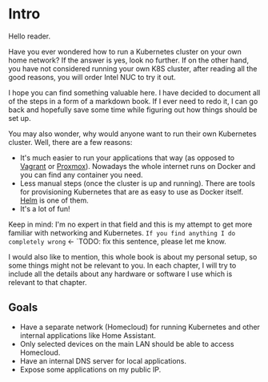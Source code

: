 # <i class="fa-solid fa-house"></i> Intro

Hello reader.

Have you ever wondered how to run a Kubernetes cluster on your own home network? If the answer is yes, look no further.
If on the other hand, you have not considered running your own K8S cluster, after reading all the good reasons, you will order Intel NUC to try it out.


I hope you can find something valuable here. I have decided to document all of the steps in a form of a markdown book.
If I ever need to redo it, I can go back and hopefully save some time while figuring out how things should be set up.


You may also wonder, why would anyone want to run their own Kubernetes cluster. Well, there are a few reasons:
- It's much easier to run your applications that way (as opposed to [Vagrant](https://www.vagrantup.com/) or [Proxmox](https://www.proxmox.com/en/)). Nowadays the whole internet runs on Docker and you can find any container you need.
- Less manual steps (once the cluster is up and running). There are tools for provisioning Kubernetes that are as easy to use as Docker itself. [Helm](https://helm.sh/) is one of them.
- It's a lot of fun!


Keep in mind: I'm no expert in that field and this is my attempt to get more familiar with networking and Kubernetes.
`If you find anything I do completely wrong` <- `TODO: fix this sentence, please let me know.

I would also like to mention, this whole book is about my personal setup, so some things might not be relevant to you.
In each chapter, I will try to include all the details about any hardware or software I use which is relevant to that chapter.

## Goals

- Have a separate network (Homecloud) for running Kubernetes and other internal applications like Home Assistant.
- Only selected devices on the main LAN should be able to access Homecloud.
- Have an internal DNS server for local applications.
- Expose some applications on my public IP.
